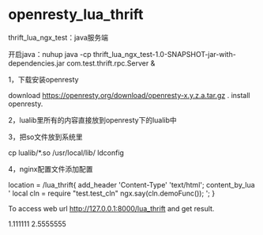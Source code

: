# openresty_lua_thrift

thrift_lua_ngx_test：java服务端

开启java：nuhup java -cp thrift_lua_ngx_test-1.0-SNAPSHOT-jar-with-dependencies.jar com.test.thrift.rpc.Server &

1，下载安装openresty

download https://openresty.org/download/openresty-x.y.z.a.tar.gz .
install openresty.

2，lualib里所有的内容直接放到openresty下的lualib中

3，把so文件放到系统里

cp lualib/*.so /usr/local/lib/
ldconfig

4，nginx配置文件添加配置

location = /lua_thrift{
            add_header 'Content-Type' 'text/html';
            content_by_lua '
                local cln = require "test.test_cln"
                ngx.say(cln.demoFunc());
            ';
}


To access web url http://127.0.0.1:8000/lua_thrift and get result.

1.111111
2.5555555